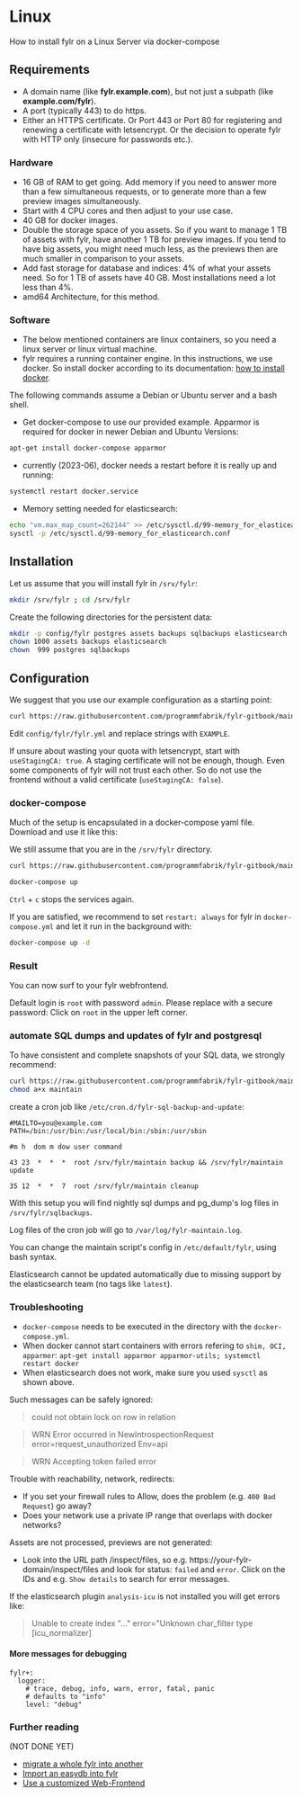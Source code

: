 # Linux

How to install fylr on a Linux Server via docker-compose

## Requirements

* A domain name (like **fylr.example.com**), but not just a subpath (like **example.com/fylr**).
* A port (typically 443) to do https.
* Either an HTTPS certificate. Or Port 443 or Port 80 for registering and renewing a certificate with letsencrypt. Or the decision to operate fylr with HTTP only (insecure for passwords etc.).

### Hardware

* 16 GB of RAM to get going. Add memory if you need to answer more than a few simultaneous requests, or to generate more than a few preview images simultaneously.
* Start with 4 CPU cores and then adjust to your use case.
* 40 GB for docker images.
* Double the storage space of you assets. So if you want to manage 1 TB of assets with fylr, have another 1 TB for preview images. If you tend to have big assets, you might need much less, as the previews then are much smaller in comparison to your assets.
* Add fast storage for database and indices: 4% of what your assets need. So for 1 TB of assets have 40 GB. Most installations need a lot less than 4%.
* amd64 Architecture, for this method.

### Software

* The below mentioned containers are linux containers, so you need a linux server or linux virtual machine.
* fylr requires a running container engine. In this instructions, we use docker. So install docker according to its documentation: [how to install docker](https://docs.docker.com/engine/install/#server).

The following commands assume a Debian or Ubuntu server and a bash shell.

* Get docker-compose to use our provided example. Apparmor is required for docker in newer Debian and Ubuntu Versions:

```bash
apt-get install docker-compose apparmor
```

* currently (2023-06), docker needs a restart before it is really up and running:

```bash
systemctl restart docker.service
```

* Memory setting needed for elasticsearch:

```bash
echo "vm.max_map_count=262144" >> /etc/sysctl.d/99-memory_for_elasticearch.conf
sysctl -p /etc/sysctl.d/99-memory_for_elasticearch.conf
```

## Installation

Let us assume that you will install fylr in `/srv/fylr`:

```bash
mkdir /srv/fylr ; cd /srv/fylr
```

Create the following directories for the persistent data:

```bash
mkdir -p config/fylr postgres assets backups sqlbackups elasticsearch
chown 1000 assets backups elasticsearch
chown  999 postgres sqlbackups
```

## Configuration

We suggest that you use our example configuration as a starting point:

```bash
curl https://raw.githubusercontent.com/programmfabrik/fylr-gitbook/main/_assets/fylr.yml -o config/fylr/fylr.yml
```

Edit `config/fylr/fylr.yml` and replace strings with `EXAMPLE`.

If unsure about wasting your quota with letsencrypt, start with `useStagingCA: true`. A staging certificate will not be enough, though. Even some components of fylr will not trust each other. So do not use the frontend without a valid certificate (`useStagingCA: false`).

### docker-compose

Much of the setup is encapsulated in a docker-compose yaml file. Download and use it like this:

We still assume that you are in the `/srv/fylr` directory.

```bash
curl https://raw.githubusercontent.com/programmfabrik/fylr-gitbook/main/_assets/docker-compose.yml -o docker-compose.yml

docker-compose up
```

`Ctrl` + `c` stops the services again.

If you are satisfied, we recommend to set `restart: always` for fylr in `docker-compose.yml` and let it run in the background with:

```bash
docker-compose up -d
```

### Result

You can now surf to your fylr webfrontend.

Default login is `root` with password `admin`. Please replace with a secure password: Click on `root` in the upper left corner.

### automate SQL dumps and updates of fylr and postgresql

To have consistent and complete snapshots of your SQL data, we strongly recommend:

```bash
curl https://raw.githubusercontent.com/programmfabrik/fylr-gitbook/main/_assets/maintain -o maintain
chmod a+x maintain
```

create a cron job like `/etc/cron.d/fylr-sql-backup-and-update`:

```
#MAILTO=you@example.com
PATH=/bin:/usr/bin:/usr/local/bin:/sbin:/usr/sbin

#m h  dom m dow user command

43 23  *  *  *  root /srv/fylr/maintain backup && /srv/fylr/maintain update

35 12  *  *  7  root /srv/fylr/maintain cleanup
```

With this setup you will find nightly sql dumps and pg\_dump's log files in `/srv/fylr/sqlbackups`.

Log files of the cron job will go to `/var/log/fylr-maintain.log`.

You can change the maintain script's config in `/etc/default/fylr`, using bash syntax.

Elasticsearch cannot be updated automatically due to missing support by the elasticsearch team (no tags like `latest`).

### Troubleshooting

* `docker-compose` needs to be executed in the directory with the `docker-compose.yml`.
* When docker cannot start containers with errors refering to `shim, OCI, apparmor`: `apt-get install apparmor apparmor-utils; systemctl restart docker`
* When elasticsearch does not work, make sure you used `sysctl` as shown above.

Such messages can be safely ignored:

> could not obtain lock on row in relation

> WRN Error occurred in NewIntrospectionRequest error=request\_unauthorized Env=api

> WRN Accepting token failed error

Trouble with reachability, network, redirects:

* If you set your firewall rules to Allow, does the problem (e.g. `400 Bad Request`) go away?
* Does your network use a private IP range that overlaps with docker networks?

Assets are not processed, previews are not generated:

* Look into the URL path /inspect/files, so e.g. https://your-fylr-domain/inspect/files and look for status: `failed` and `error`. Click on the IDs and e.g. `Show details` to search for error messages.

If the elasticsearch plugin `analysis-icu` is not installed you will get errors like:

> Unable to create index "..." error="Unknown char\_filter type \[icu\_normalizer]

#### More messages for debugging

```
fylr+:
  logger:
    # trace, debug, info, warn, error, fatal, panic
    # defaults to "info"
    level: "debug"
```

### Further reading

(NOT DONE YET)

* [migrate a whole fylr into another](../migration/fylr-to-fylr.md)
* [Import an easydb into fylr](../migration/easydb5-to-fylr.md)
* [Use a customized Web-Frontend](../configuration/custom-webfrontend.md)

